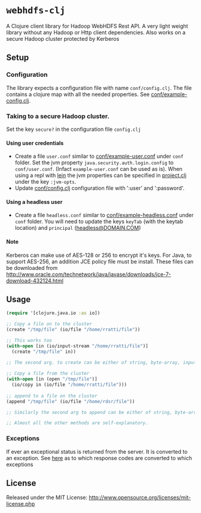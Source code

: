 # `webhdfs-clj`

A Clojure client library for Hadoop WebHDFS Rest API.
A very light weight library without any Hadoop or Http client dependencies. Also works on a secure Hadoop cluster protected by Kerberos

## Setup

### Configuration
The library expects a configuration file with name `conf/config.clj`. The file contains a clojure map with all the needed properties. See [conf/example-config.clj](conf/example-config.clj).

### Taking to a secure Hadoop cluster.
Set the key `secure?` in the configuration file `config.clj`

#### Using user credentials
 * Create a file `user.conf` similar to [conf/example-user.conf](conf/example-user.conf) under `conf` folder. Set the jvm property `java.security.auth.login.config` to `conf/user.conf`. (Infact `example-user.conf` can be used as is). When using a repl with [lein](https://github.com/technomancy/leiningen) the jvm properties can be specified in [project.clj](project.clj) under the key `:jvm-opts`.
 * Update [conf/config.clj](conf/config.clj) configuration file with ':user' and ':password'.

#### Using a headless user
 * Create a file `headless.conf` similar to [conf/example-headless.conf](conf/example-headless.conf) under `conf` folder. You will need to update the keys `keyTab` (with the keytab location) and `principal` (headless@DOMAIN.COM) 

#### Note
Kerberos can make use of AES-128 or 256 to encrypt it's keys. For Java, to support AES-256, an addition JCE policy file must be install. These files can be downloaded from http://www.oracle.com/technetwork/java/javase/downloads/jce-7-download-432124.html

## Usage
```clojure
(require '[clojure.java.io :as io])

;; Copy a file on to the cluster
(create "/tmp/file" (io/file "/home/rratti/file")) 

;; This works too
(with-open [in (io/input-stream "/home/rratti/file")]
  (create "/tmp/file" in))
  
;; The second arg. to create can be either of string, byte-array, inputstream or file

;; Copy a file from the cluster
(with-open [in (open "/tmp/file")]
  (io/copy in (io/file "/home/rratti/file")))
  
;; append to a file on the cluster
(append "/tmp/file" (io/file "/home/rdsr/file")) 

;; Similarly the second arg to append can be either of string, byte-array, inputstream or file

;; Almost all the other methods are self-explanatory.
```

### Exceptions
If ever an exceptional status is returned from the server. It is converted to an exception. See [here](http://hadoop.apache.org/docs/stable/hadoop-project-dist/hadoop-hdfs/WebHDFS.html#Error_Responses) as to which response codes are converted to which exceptions 

## License

Released under the MIT License:
<http://www.opensource.org/licenses/mit-license.php>
